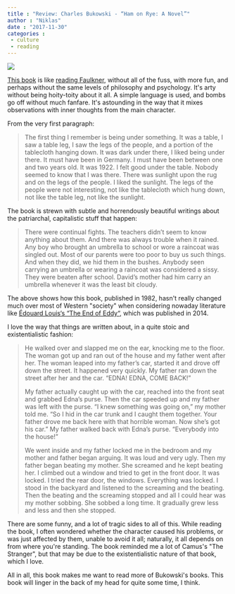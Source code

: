 ```yaml
---
title : "Review: Charles Bukowski - “Ham on Rye: A Novel”"
author : "Niklas"
date : "2017-11-30"
categories : 
 - culture
 - reading
---
```


[![](https://niklasblog.com/wp-content/hamonryesigned.jpg)](https://niklasblog.com/wp-content/hamonryesigned.jpg)

[This book](https://en.wikipedia.org/wiki/Ham_on_Rye) is like [reading Faulkner](https://niklasblog.com/?p=11870), without all of the fuss, with more fun, and perhaps without the same levels of philosophy and psychology. It's arty without being hoity-toity about it all. A simple language is used, and bombs go off without much fanfare. It's astounding in the way that it mixes observations with inner thoughts from the main character.

From the very first paragraph:

> The first thing I remember is being under something. It was a table, I saw a table leg, I saw the legs of the people, and a portion of the tablecloth hanging down. It was dark under there, I liked being under there. It must have been in Germany. I must have been between one and two years old. It was 1922. I felt good under the table. Nobody seemed to know that I was there. There was sunlight upon the rug and on the legs of the people. I liked the sunlight. The legs of the people were not interesting, not like the tablecloth which hung down, not like the table leg, not like the sunlight.

The book is strewn with subtle and horrendously beautiful writings about the patriarchal, capitalistic stuff that happen:

> There were continual fights. The teachers didn’t seem to know anything about them. And there was always trouble when it rained. Any boy who brought an umbrella to school or wore a raincoat was singled out. Most of our parents were too poor to buy us such things. And when they did, we hid them in the bushes. Anybody seen carrying an umbrella or wearing a raincoat was considered a sissy. They were beaten after school. David’s mother had him carry an umbrella whenever it was the least bit cloudy.

The above shows how this book, published in 1982, hasn't really changed much over most of Western "society" when considering nowaday literature like [Édouard Louis‘s “The End of Eddy“](https://niklasblog.com/?p=20443), which was published in 2014.

I love the way that things are written about, in a quite stoic and existentialistic fashion:

> He walked over and slapped me on the ear, knocking me to the floor. The woman got up and ran out of the house and my father went after her. The woman leaped into my father’s car, started it and drove off down the street. It happened very quickly. My father ran down the street after her and the car. “EDNA! EDNA, COME BACK!”
> 
> My father actually caught up with the car, reached into the front seat and grabbed Edna’s purse. Then the car speeded up and my father was left with the purse. “I knew something was going on,” my mother told me. “So I hid in the car trunk and I caught them together. Your father drove me back here with that horrible woman. Now she’s got his car.” My father walked back with Edna’s purse. “Everybody into the house!”
> 
> We went inside and my father locked me in the bedroom and my mother and father began arguing. It was loud and very ugly. Then my father began beating my mother. She screamed and he kept beating her. I climbed out a window and tried to get in the front door. It was locked. I tried the rear door, the windows. Everything was locked. I stood in the backyard and listened to the screaming and the beating. Then the beating and the screaming stopped and all I could hear was my mother sobbing. She sobbed a long time. It gradually grew less and less and then she stopped.

There are some funny, and a lot of tragic sides to all of this. While reading the book, I often wondered whether the character caused his problems, or was just affected by them, unable to avoid it all; naturally, it all depends on from where you're standing. The book reminded me a lot of Camus's "The Stranger", but that may be due to the existentialistic nature of that book, which I love.

All in all, this book makes me want to read more of Bukowski's books. This book will linger in the back of my head for quite some time, I think.
